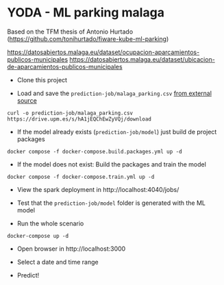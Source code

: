 # YODA - ML parking malaga

Based on the TFM thesis of Antonio Hurtado (https://github.com/tonihurtado/fiware-kube-ml-parking)

https://datosabiertos.malaga.eu/dataset/ocupacion-aparcamientos-publicos-municipales
https://datosabiertos.malaga.eu/dataset/ubicacion-de-aparcamientos-publicos-municipales

* Clone this project


* Load and save the `prediction-job/malaga_parking.csv` [from external source](https://drive.upm.es/s/hA1jEQChEwZyVQj)
```shell
curl -o prediction-job/malaga_parking.csv https://drive.upm.es/s/hA1jEQChEwZyVQj/download
```

* If the model already exists (`prediction-job/model`) just build de project packages
```shell
docker compose -f docker-compose.build.packages.yml up -d
```

* If the model does not exist: Build the packages and train the model
```shell
docker compose -f docker-compose.train.yml up -d
```
* View the spark deployment in http://localhost:4040/jobs/

* Test that the `prediction-job/model` folder is generated with the ML model

* Run the whole scenario
```shell
docker-compose up -d
```

* Open browser in http://localhost:3000

* Select a date and time range

* Predict!
